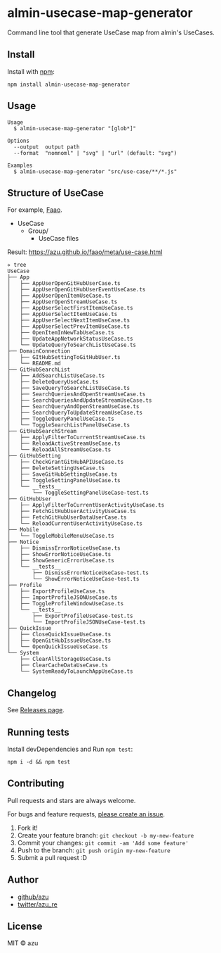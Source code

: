 # almin-usecase-map-generator

Command line tool that generate UseCase map from almin's UseCases.

## Install

Install with [npm](https://www.npmjs.com/):

    npm install almin-usecase-map-generator

## Usage

    Usage
      $ almin-usecase-map-generator "[glob*]"
    
    Options
      --output  output path
      --format  "nomnoml" | "svg" | "url" (default: "svg")
    
    Examples
      $ almin-usecase-map-generator "src/use-case/**/*.js"


## Structure of UseCase

For example, [Faao](https://github.com/azu/faao "Faao").

- UseCase
    - Group/
        - UseCase files

Result: <https://azu.github.io/faao/meta/use-case.html>

```
✈ tree
UseCase
├── App
│   ├── AppUserOpenGitHubUserCase.ts
│   ├── AppUserOpenGitHubUserEventUseCase.ts
│   ├── AppUserOpenItemUseCase.ts
│   ├── AppUserOpenStreamUseCase.ts
│   ├── AppUserSelectFirstItemUseCase.ts
│   ├── AppUserSelectItemUseCase.ts
│   ├── AppUserSelectNextItemUseCase.ts
│   ├── AppUserSelectPrevItemUseCase.ts
│   ├── OpenItemInNewTabUseCase.ts
│   ├── UpdateAppNetworkStatusUseCase.ts
│   └── UpdateQueryToSearchListUseCase.ts
├── DomainConnection
│   ├── GItHubSettingToGitHubUser.ts
│   └── README.md
├── GitHubSearchList
│   ├── AddSearchListUseCase.ts
│   ├── DeleteQueryUseCase.ts
│   ├── SaveQueryToSearchListUseCase.ts
│   ├── SearchQueriesAndOpenStreamUseCase.ts
│   ├── SearchQueriesAndUpdateStreamUseCase.ts
│   ├── SearchQueryAndOpenStreamUseCase.ts
│   ├── SearchQueryToUpdateStreamUseCase.ts
│   ├── ToggleQueryPanelUseCase.ts
│   └── ToggleSearchListPanelUseCase.ts
├── GitHubSearchStream
│   ├── ApplyFilterToCurrentStreamUseCase.ts
│   ├── ReloadActiveStreamUseCase.ts
│   └── ReloadAllStreamUseCase.ts
├── GitHubSetting
│   ├── CheckGrantGitHubAPIUseCase.ts
│   ├── DeleteSettingUseCase.ts
│   ├── SaveGitHubSettingUseCase.ts
│   ├── ToggleSettingPanelUseCase.ts
│   └── __tests__
│       └── ToggleSettingPanelUseCase-test.ts
├── GitHubUser
│   ├── ApplyFilterToCurrentUserActivityUseCase.ts
│   ├── FetchGitHubUserActivityUseCase.ts
│   ├── FetchGitHubUserDataUserCase.ts
│   └── ReloadCurrentUserActivityUseCase.ts
├── Mobile
│   └── ToggleMobileMenuUseCase.ts
├── Notice
│   ├── DismissErrorNoticeUseCase.ts
│   ├── ShowErrorNoticeUseCase.ts
│   ├── ShowGenericErrorUseCase.ts
│   └── __tests__
│       ├── DismissErrorNoticeUseCase-test.ts
│       └── ShowErrorNoticeUseCase-test.ts
├── Profile
│   ├── ExportProfileUseCase.ts
│   ├── ImportProfileJSONUseCase.ts
│   ├── ToggleProfileWindowUseCase.ts
│   └── __tests__
│       ├── ExportProfileUseCase-test.ts
│       └── ImportProfileJSONUseCase-test.ts
├── QuickIssue
│   ├── CloseQuickIssueUseCase.ts
│   ├── OpenGitHubIssueUseCase.ts
│   └── OpenQuickIssueUseCase.ts
└── System
    ├── ClearAllStorageUseCase.ts
    ├── ClearCacheDataUseCase.ts
    └── SystemReadyToLaunchAppUseCase.ts

```

## Changelog

See [Releases page](https://github.com/almin/almin-usecase-map-generator/releases).

## Running tests

Install devDependencies and Run `npm test`:

    npm i -d && npm test

## Contributing

Pull requests and stars are always welcome.

For bugs and feature requests, [please create an issue](https://github.com/almin/almin-usecase-map-generator/issues).

1. Fork it!
2. Create your feature branch: `git checkout -b my-new-feature`
3. Commit your changes: `git commit -am 'Add some feature'`
4. Push to the branch: `git push origin my-new-feature`
5. Submit a pull request :D

## Author

- [github/azu](https://github.com/azu)
- [twitter/azu_re](https://twitter.com/azu_re)

## License

MIT © azu
